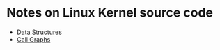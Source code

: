 # Notes on Linux Kernel source code

* [Data Structures](kernel/data-structures.md)
* [Call Graphs](kernel/callgraph.md)

